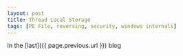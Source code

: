 ```yaml
---
layout: post
title: Thread Local Storage
tags: [PE File, reversing, security, windows internals]
---
```

In the [last]({{ page.previous.url }}) blog<!--more-->

